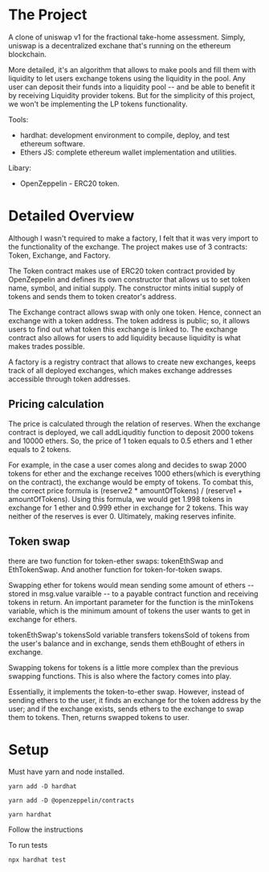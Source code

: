 # The Project
A clone of uniswap v1 for the fractional take-home assessment.
Simply, uniswap is a decentralized exchane that's running on the ethereum blockchain. 

More detailed, it's an algorithm that allows to make pools and fill them with liquidity to let users exchange tokens using the liquidity in the pool. Any user can deposit their funds into a liquidity pool -- and be able to benefit it by receiving Liquidity provider tokens. But for the simplicity of this project, we won't be implementing the LP tokens functionality. 

Tools:

- hardhat: development environment to compile, deploy, and test ethereum software. 
- Ethers JS:  complete ethereum wallet implementation and utilities.

Libary:
- OpenZeppelin - ERC20 token.

# Detailed Overview
Although I wasn't required to make a factory, I felt that it was very import to the functionality of the exchange. The project makes use of 3 contracts: Token, Exchange, and Factory. 

The Token contract makes use of ERC20 token contract provided by OpenZeppelin and defines its own constructor that allows us to set token name, symbol, and initial supply. The constructor mints initial supply of tokens and sends them to token creator's address.

The Exchange contract allows swap with only one token. Hence, connect an exchange with a token address. The token address is public; so, it allows users to find out what token this exchange is linked to. The exchange contract also allows for users to add liquidity because liquidity is what makes trades possible.

A factory is a registry contract that allows to create new exchanges, keeps track of all deployed exchanges, which makes exchange addresses accessible through token addresses.


## Pricing calculation
The price is calculated through the relation of reserves. When the exchange contract is deployed, we call addLiquditiy function to deposit 2000 tokens and 10000 ethers. So, the price of 1 token equals to 0.5 ethers and 1 ether equals to 2 tokens. 

For example, in the case a user comes along and decides to swap 2000 tokens for ether and the exchange receives 1000 ethers(which is everything on the contract), the exchange would be empty of tokens. To combat this, the correct price formula is   (reserve2 * amountOfTokens) / (reserve1 + amountOfTokens). Using this formula, we would get 1.998 tokens in exchange for 1 ether and 0.999 ether in exchange for 2 tokens. This way neither of the reserves is ever 0. Ultimately, making reserves infinite. 

## Token swap
there are two function for token-ether swaps: tokenEthSwap and EthTokenSwap. And another function for token-for-token swaps. 

Swapping ether for tokens would mean sending some amount of ethers -- stored in msg.value varaible -- to a payable contract function and receiving tokens in return. An important parameter for the function is the minTokens variable, which is the minimum amount of tokens the user wants to get in exchange for ethers. 

tokenEthSwap's tokensSold variable transfers tokensSold of tokens from the user's balance and in exchange, sends them ethBought of ethers in exchange. 

Swapping tokens for tokens is a little more complex than the previous swapping functions. This is also where the factory comes into play. 

Essentially, it implements the token-to-ether swap. However, instead of sending ethers to the user, it finds an exchange for the token address by the user; and if the exchange exists, sends ethers to the exchange to swap them to tokens. Then, returns swapped tokens to user. 


# Setup
Must have yarn and node installed.

`yarn add -D hardhat`

`yarn add -D @openzeppelin/contracts`

`yarn hardhat`

Follow the instructions

To run tests

`npx hardhat test`









